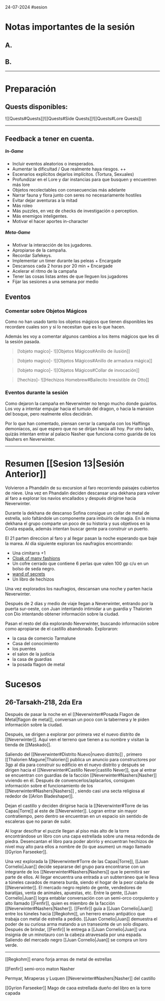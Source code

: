 24-07-2024
#sesion 
# Notas importantes de la sesión
## A. 
## B. 
***
# Preparación
## Quests disponibles:
![[Quests#Quests]]![[Quests#Side Quests]]![[Quests#Lore Quests]]
***
## Feedback a tener en cuenta.

##### In-Game

- Incluir eventos aleatorios o inesperados.
- Aumentar la dificultad / Que realmente haya riesgos. ++
- Escenarios explícitos dejarlos implícitos. (Tortura, Sexuales)
- Profundizar en el Lore y dar instancias para que busquen y encuentren más lore
- Objetos recolectables con consecuencias más adelante
- Narrar fauna y flora junto con seres no necesariamente hostiles
- Evitar dejar aventuras a la mitad
- Más roleo
- Más puzzles, en vez de checks de investigación o perception.
- Más enemigos inteligentes.
- Motivar el hacer aportes in-character

##### Meta-Game

- Motivar la interacción de los jugadores.
- Apropiarse de la campaña.
- Recordar Safekeys.
- Implementar un timer durante las peleas + Encargade
- Descansos cada 2 horas por 20 min + Encargade
- Acelerar el ritmo de la campaña
- Tener las cosas listas antes de que lleguen los jugadores
- Fijar las sesiones a una semana por medio
## Eventos
### Comentar sobre Objetos Mágicos
Como no han usado tanto los objetos mágicos que tienen disponibles les recordare cuales son y si lo necesitan que es lo que hacen.

Además les voy a comentar algunos cambios a los items mágicos que les di la sesión pasada.
> [!objeto magico]-
> ![[Objetos Mágicos#Anillo de ilusión]]

> [!objeto magico]-
> ![[Objetos Mágicos#Anillo de armadura mágica]]

> [!objeto magico]-
> ![[Objetos Mágicos#Collar de invocación]]

> [!hechizo]-
> ![[Hechizos Homebrew#Bailecito Irresistible de Otto]]
### Eventos durante la sesión
Como dejaron la campaña en Neverwinter no tengo mucho donde guiarlos. Los voy a intentar empujar hacia el tumulo del dragon, o hacia la mansion del bosque, pero realmente ellos decidirán.

Por lo que han comentado, piensan cerrar la campaña con los Halflings demoniacos, así que espero que no se dirijan hacia allí hoy. Por otro lado, quizás intentan entrar al palacio Nasher que funciona como guarida de los Nashers en Neverwinter.

***
# Resumen [[Sesion 13|Sesión Anterior]]
Volvieron a Phandalin de su excursion al faro recorriendo paisajes cubiertos de nieve. Una vez en Phandalin deciden descansar una dekhana para volver al faro a explorar los navíos encallados y después dirigirse hacia Neverwinter.

 Durante la dekhana de descanso Sofina consigue un collar de metal de estrella, solo faltándole un componente para imbuirlo de magia. En la misma dekhana el grupo comparte un poco de su historia y sus objetivos en la Costa espada, además intentan buscar gente para construir un puerto.

El 21 parten direccion al faro y al llegar pasan la noche esperando que baje la marea. Al día siguiente exploran los naufragios encontrando: 
- Una cimitarra +1
- [Cloak of many fashions](https://5e.tools/items.html#cloak%20of%20many%20fashions_xge) 
- Un cofre cerrado que contiene 6 perlas que valen 100 gp c/u en un bolso de seda negro.
- [wand of secrets](https://5e.tools/items.html#wand%20of%20secrets_dmg) 
- Un libro de hechizos

Una vez explorados los naufragios, descansan una noche y parten hacia Neverwinter.

Después de 2 días y medio de viaje llegan a Neverwinter, entrando por la puerta sur-oeste, con Juan intentando intimidar a un guardia y Thalorien con Dio intentando obtener información sobre la ciudad.

Pasan el resto del día explorando Neverwinter, buscando información sobre como apropiarse de el castillo abandonado. Exploraron:
- la casa de comercio Tarmalune
- Casa del conocimiento
- los puentes
- el salon de la justicia
- la casa de guardias
- la posada flagon de metal
# Sucesos
## 26-Tarsakh-218, 2da Era
Después de pasar la noche en el [[Neverwinter#Posada Flagon de Metal|flagon de metal]], conversan un poco con la tabernera y le piden información sobre la ciudad.

Después, se dirigen a explorar por primera vez el nuevo distrito de [[Neverwinter]]. Aquí ven el terreno que tienen a su nombre y visitan la tienda de [[Maskado]].

Saliendo del [[Neverwinter#Distrito Nuevo|nuevo distrito]] , primero [[Thalorien Magune|Thalorien]] publica un anuncio para constructores por 3gp al día para construir su edificio en el nuevo distrito y después se dirigen hacia el [[Neverwinter#Castillo Never|castillo Never]], que al entrar se encuentran con guardias de la facción [[Neverwinter#Nashers|Nasher]] viviendo en él. Después de convencerlos/aplacarlos, consiguen información sobre el funcionamiento de los [[Neverwinter#Nashers|Nashers]] , siendo casi una secta religiosa al rededor de [[Arlon Bladeshaper]].

Dejan el castillo y deciden dirigirse hacia la [[Neverwinter#Torre de las Capas|Torre]] al este de [[Neverwinter]]. Logran entrar sin mayor contratiempo, pero dentro se encuentran en un espacio sin sentido de escaleras que no paran de subir. 

Al lograr descifrar el puzzle llegan al piso más alto de la torre encontrándose un libro con una capa estrellada sobre una mesa redonda de piedra. Desencantan el libro para poder abrirlo y encuentran hechizos de nivel muy alto para ellos a nombre de (lo que asumen) un mago llamado [[Gyrion Farseeker]].

Una vez explorada la [[Neverwinter#Torre de las Capas|Torre]], [[Juan Cornelio|Juan]] decide separarse del grupo para encontrarse con un integrante de los [[Neverwinter#Nashers|Nashers]]  que le permitirá ser parte de ellos. Al llegar encuentra una entrada a un subterráneo que le lleva a túneles cavados de manera burda, siendo el hogar de la peor calaña de [[Neverwinter]]. El mercado negro repleto de gente, vendedores de baratijas, venta de animales, apuestas, etc. Entre la gente, [[Juan Cornelio|Juan]] logra entablar conversación con un semi-orco corpulento y alto llamado [[Fenfir]], quien es miembro de la facción [[Neverwinter#Nashers|Nasher]]. [[Fenfir]] guía a [[Juan Cornelio|Juan]] entre los túneles hacia [[Regkohm]], un herrero enano antipático que trabaja con metal de estrella a pedido. [[Juan Cornelio|Juan]] demuestra el poder de su curiosa arma matando a un transeúnte de un solo disparo. Después de brindar, [[Fenfir]] le entrega a [[Juan Cornelio|Juan]] una insignia de un minotauro con la cabeza atravesada por una espada.
Saliendo del mercado negro [[Juan Cornelio|Juan]] se compra un loro verde.
***
[[Regkohm]] enano forja armas de metal de estrellas

[[Fenfir]] semi-orco maton Nasher

Permyar, Miraperas y Luquen [[Neverwinter#Nashers|Nasher]] del castillo

[[Gyrion Farseeker]] Mago de caoa estrellada dueño del libro en la torre capada


